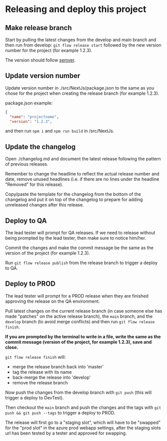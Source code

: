 # Releasing and deploy this project

## Make release branch

Start by pulling the latest changes from the develop and main branch and then
run from develop: `git flow release start` followed by the new version number
for the project (for example 1.2.3).

The version should follow [semver](https://semver.org/).

## Update version number

Update version number in ./src/NextJs/package.json to the same as you
chose for the project when creating the release branch (for example 1.2.3).

package.json example:

```json
{
  "name": "projectname",
  "version": "1.2.3",
```

and then run `npm i` and `npm run build` in /src/NextJs.

## Update the changelog

Open ./changelog.md and document the latest release following the pattern of
previous releases.

Remember to change the headline to reflect the actual release number and date,
remove unused headlines (i.e. if there are no lines under the headline "Removed"
for this release).

Copy/paste the template for the changelog from the bottom of the changelog and
put it on top of the changelog to prepare for adding unreleased changes after
this release.

## Deploy to QA

The lead tester will prompt for QA releases. If we need to release without being
prompted by the lead tester, then make sure to notice him/her.

Commit the changes and make the commit message be the same as the version of the
project (for example 1.2.3).

Run `git flow release publish` from the release branch to trigger a deploy to
QA.

## Deploy to PROD

The lead tester will prompt for a PROD release when they are finished approving
the release on the QA environment.

Pull latest changes on the current release branch (in case someone else has made
"patches" on the active release branch), the `main` branch, and the `develop`
branch (to avoid merge conflicts) and then run `git flow release finish`.

**If you are prompted by the terminal to write in a file, write the same as the
commit message (version of the project, for example 1.2.3), save and close.**

`git flow release finish` will:

- merge the release branch back into 'master'
- tag the release with its name
- back-merge the release into 'develop'
- remove the release branch

Now push the changes from the develop branch with `git push` (this will trigger
a deploy to DevTest).

Then checkout the `main` branch and push the changes and the tags with
`git push && git push --tags` to trigger a deploy to PROD.

The release will first go to a "staging slot", which will have to be "swapped"
for the "prod slot" in the azure prod webapp settings, after the staging slots
url has been tested by a tester and approved for swapping.
